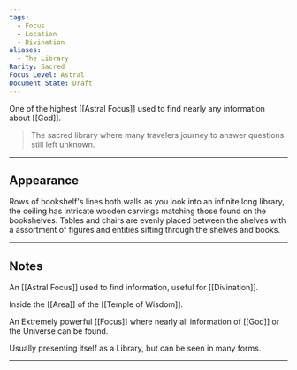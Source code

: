 ```yaml
---
tags:
  - Focus
  - Location
  - Divination
aliases:
  - The Library
Rarity: Sacred
Focus Level: Astral
Document State: Draft
---
```

One of the highest [[Astral Focus]] used to find nearly any information about [[God]]. 

>The sacred library where many travelers journey to answer questions still left unknown.
- - -
## Appearance
Rows of bookshelf's lines both walls as you look into an infinite long library, the ceiling has intricate wooden carvings matching those found on the bookshelves. Tables and chairs are evenly placed between the shelves with a assortment of figures and entities sifting through the shelves and books.
- - -
## Notes
An [[Astral Focus]] used to find information, useful for [[Divination]]. 

Inside the [[Area]] of the [[Temple of Wisdom]].

An Extremely powerful [[Focus]] where nearly all information of [[God]] or the Universe can be found.

Usually presenting itself as a Library, but can be seen in many forms. 
- - -
